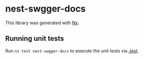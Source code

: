 # nest-swgger-docs

This library was generated with [Nx](https://nx.dev).

## Running unit tests

Run `nx test nest-swgger-docs` to execute the unit tests via [Jest](https://jestjs.io).
